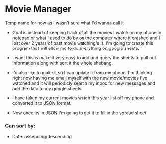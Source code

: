 # Movie Manager
Temp name for now as I wasn't sure what I'd wanna call it

- Goal is instead of keeping track of all the movies I watch on my phone in notepad or what I used to do by on the computer where it crashed and I lost over 2 years of past movie watching's :(. I'm going to create this program that will allow me to do everything on google sheets.
- I want this is make it very easy to add and query the sheets to pull out information along with sort it the whole shebang.
- I'd also like to make it so I can update it from my phone. I'm thinking right now having me email myself with the new movie/movies I've watched and it will periodicly search my inbox for new messages and add the data to my google sheets

- I have taken my current movies watch this year list off my phone and converted it to JSON format.
- Now once its in JSON I'm going to get it to fill in the spread sheet

### Can sort by:
- Date: ascending/descending

